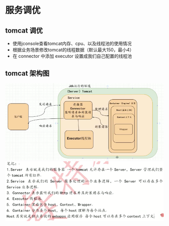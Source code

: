# 服务调优
## tomcat 调优
- 使用jconsole查看tomcat内存、cpu、以及线程池的使用情况
- 根据业务场景修改tomcat的线程数据（默认最大150，最小4） 
- 在 connector 中添加 executor 设置成我们自己配置的线程池

## tomcat 架构图
![tomcat架构图](tomcat架构图.png)
![架构说明](架构说明.png)